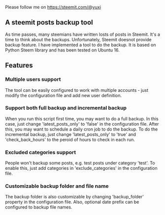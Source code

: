 Please follow me on https://steemit.com/@yuxi

## A steemit posts backup tool

As time passes, many steemians have written losts of posts in Steemit. It's a time to think about the backups. Unfortunately, Steemit doesnot provide backup feature. I have implemented a tool to do the backup. It is based on Python Steem library and has been tested on Ubuntu 16. 

## Features

### Multiple users support

The tool can be easily configured to work with multiple accounts - just modify the configuration file and add new user definition.

### Support both full backup and incremental backup

When you run this script first time, you may want to do a full backup. In this case, just change 'latest_posts_only' to 'false' in the configuration file. After this, you may want to schedule a daily cron job to do the backup. To do the incremental backup, just change 'latest_posts_only' to 'true' and 'check_back_hours' to the peroid of hours to check in each run.

### Excluded categories support

People won't backup some posts, e.g. test posts under category 'test'. To enable this, just add categories in 'exclude_categories' in the configuration file.

### Customizable backup folder and file name

The backup folder is also customizable by changing 'backup_folder' property in the configuration file. Also, optional date prefix can be configured to backup file names.
